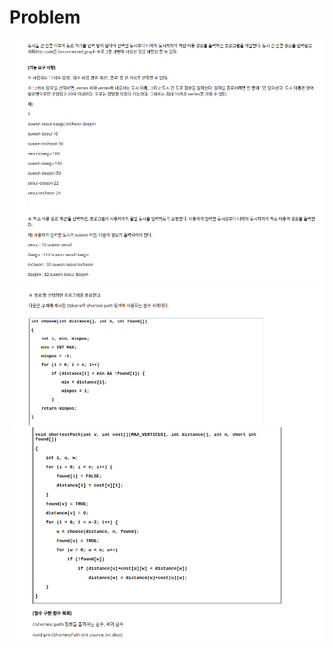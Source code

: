 # Problem

![dijkstra_1](dijkstra_1.png)
![dijkstra_2](dijkstra_2.png)
![dijkstra_3](dijkstra_3.png)
